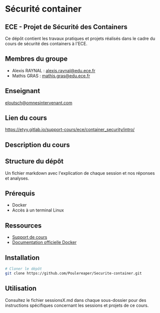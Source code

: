# Sécurité container

## ECE - Projet de Sécurité des Containers

Ce dépôt contient les travaux pratiques et projets réalisés dans le cadre du cours de sécurité des containers à l'ECE.

## Membres du groupe
- Alexis RAYNAL : alexis.raynal@edu.ece.fr
- Mathis GRAS : mathis.gras@edu.ece.fr

## Enseignant
eloutsch@omnesintervenant.com

## Lien du cours
https://etyy.gitlab.io/support-cours/ece/container_security/intro/

## Description du cours


## Structure du dépôt
Un fichier markdown avec l'explication de chaque session et nos réponses et analyses.


## Prérequis
- Docker
- Accès à un terminal Linux

## Ressources
- [Support de cours](https://etyy.gitlab.io/support-cours/ece/container_security/intro/)
- [Documentation officielle Docker](https://docs.docker.com/engine/security/)

## Installation

```bash
# Cloner le dépôt
git clone https://github.com/Poulereaper/Securite-container.git

```

## Utilisation

Consultez le fichier sessionsX.md dans chaque sous-dossier pour des instructions spécifiques concernant les sessions et projets de ce cours.



